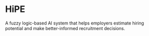 # HiPE
A fuzzy logic-based AI system that helps employers estimate hiring potential and make better-informed recruitment decisions.
